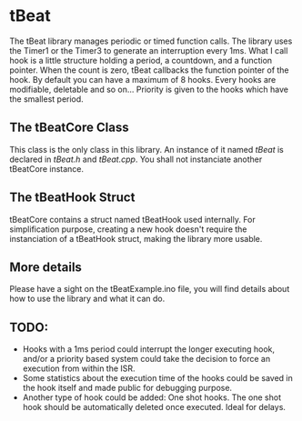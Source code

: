 tBeat
=====

The tBeat library manages periodic or timed function calls. The library uses the Timer1 or the Timer3 to generate an interruption every 1ms. What I call hook is a little structure holding a period, a countdown, and a function pointer. When the count is zero, tBeat callbacks the function pointer of the hook. By default you can have a maximum of 8 hooks. Every hooks are modifiable, deletable and so on... Priority is given to the hooks which have the smallest period.

## The tBeatCore Class

This class is the only class in this library. An instance of it named *tBeat* is declared in *tBeat.h* and *tBeat.cpp*. You shall not instanciate another tBeatCore instance. 

## The tBeatHook Struct

tBeatCore contains a struct named tBeatHook used internally. For simplification purpose, creating a new hook doesn't require the instanciation of a tBeatHook struct, making the library more usable.

## More details

Please have a sight on the tBeatExample.ino file, you will find details about how to use the library and what it can do.

## TODO:

 - Hooks with a 1ms period could interrupt the longer executing hook, and/or a priority based system could take the decision to force an execution from within the ISR.
 - Some statistics about the execution time of the hooks could be saved in the hook itself and made public for debugging purpose.
 - Another type of hook could be added: One shot hooks. The one shot hook should be automatically deleted once executed. Ideal for delays.
